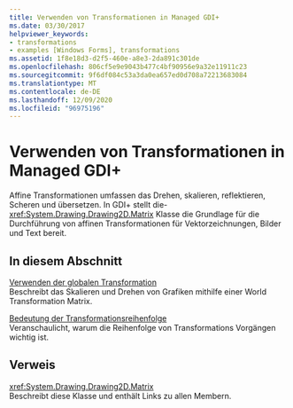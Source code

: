 ```yaml
---
title: Verwenden von Transformationen in Managed GDI+
ms.date: 03/30/2017
helpviewer_keywords:
- transformations
- examples [Windows Forms], transformations
ms.assetid: 1f8e18d3-d2f5-460e-a8e3-2da891c301de
ms.openlocfilehash: 806cf5e9e9043b477c4bf90956e9a32e11911c23
ms.sourcegitcommit: 9f6df084c53a3da0ea657ed0d708a72213683084
ms.translationtype: MT
ms.contentlocale: de-DE
ms.lasthandoff: 12/09/2020
ms.locfileid: "96975196"
---
```

# <a name="using-transformations-in-managed-gdi"></a>Verwenden von Transformationen in Managed GDI+
Affine Transformationen umfassen das Drehen, skalieren, reflektieren, Scheren und übersetzen. In GDI+ stellt die- <xref:System.Drawing.Drawing2D.Matrix> Klasse die Grundlage für die Durchführung von affinen Transformationen für Vektorzeichnungen, Bilder und Text bereit.  
  
## <a name="in-this-section"></a>In diesem Abschnitt  
 [Verwenden der globalen Transformation](using-the-world-transformation.md)  
 Beschreibt das Skalieren und Drehen von Grafiken mithilfe einer World Transformation Matrix.  
  
 [Bedeutung der Transformationsreihenfolge](why-transformation-order-is-significant.md)  
 Veranschaulicht, warum die Reihenfolge von Transformations Vorgängen wichtig ist.  
  
## <a name="reference"></a>Verweis  
 <xref:System.Drawing.Drawing2D.Matrix>  
 Beschreibt diese Klasse und enthält Links zu allen Membern.
